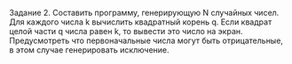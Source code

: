 Задание 2. Составить программу, генерирующую N случайных чисел.
Для каждого числа k вычислить квадратный корень q. 
Если квадрат целой части q числа равен k, то вывести это число на экран. 
Предусмотреть что первоначальные числа могут 
быть отрицательные, в этом случае генерировать исключение.